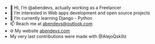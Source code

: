 - 👋 Hi, I’m @abendevs, actually working as a Freelancer
- 👀 I’m interested in Web apps development and open source projects
- 🌱 I’m currently learning Django - Python
- 📫 Reach me at abendevs@outlook.com
- &#127760; My website <a href="https://abendevs.com">abendevs.com</a>
- My very last contributions were made with @AlejoQskillz

<!---
abendevs/abendevs is a ✨ special ✨ repository because its `README.md` (this file) appears on your GitHub profile.
You can click the Preview link to take a look at your changes.
--->
